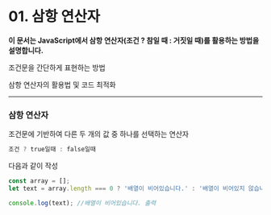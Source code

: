 # 01. 삼항 연산자
**이 문서는 JavaScript에서 삼항 연산자(조건 ? 참일 때 : 거짓일 때)를 활용하는 방법을 설명합니다.**

조건문을 간단하게 표현하는 방법

삼항 연산자의 활용법 및 코드 최적화

---

### 삼항 연산자
조건문에 기반하여 다른 두 개의 값 중 하나를 선택하는 연산자
```js
조건 ? true일때 : false일때
```

다음과 같이 작성
```js
const array = [];
let text = array.length === 0 ? '배열이 비어있습니다.' : '배열이 비어있지 않습니다.';

console.log(text); //배열이 비어있습니다. 출력
```